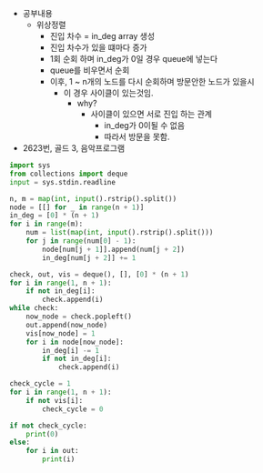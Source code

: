 - 공부내용
	- 위상정렬
		- 진입 차수 = in_deg array 생성
		- 진입 차수가 있을 떄마다 증가
		- 1회 순회 하며 in_deg가 0일 경우 queue에 넣는다
		- queue를 비우면서 순회
		- 이후, 1 ~ n개의 노드를 다시 순회하며 방문안한 노드가 있을시
			- 이 경우 사이클이 있는것임.
				- why?
					- 사이클이 있으면 서로 진입 하는 관계
						- in_deg가 0이될 수 없음
						- 따라서 방문을 못함.
- 2623번, 골드 3, 음악프로그램
```python
import sys  
from collections import deque  
input = sys.stdin.readline  

n, m = map(int, input().rstrip().split())  
node = [[] for _ in range(n + 1)]  
in_deg = [0] * (n + 1)  
for i in range(m):  
	num = list(map(int, input().rstrip().split()))  
	for j in range(num[0] - 1):  
		node[num[j + 1]].append(num[j + 2])  
		in_deg[num[j + 2]] += 1  

check, out, vis = deque(), [], [0] * (n + 1)  
for i in range(1, n + 1):  
	if not in_deg[i]:  
		check.append(i)  
while check:  
	now_node = check.popleft()  
	out.append(now_node)  
	vis[now_node] = 1  
	for i in node[now_node]:  
		in_deg[i] -= 1  
		if not in_deg[i]:  
			check.append(i)  

check_cycle = 1  
for i in range(1, n + 1):  
	if not vis[i]:  
		check_cycle = 0  

if not check_cycle:  
	print(0)  
else:  
	for i in out:  
		print(i)
```